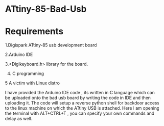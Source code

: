 # ATtiny-85-Bad-Usb

# Requirements 

1.Digispark ATtiny-85 usb development board

2.Arduino IDE

3.<Digikeyboard.h> library for the board.

4. C programming

5 A victim with LInux distro

I have provided the Arduino IDE code , its written in C language which can be uploaded onto the bad usb board by writing the code in IDE and then uploading it. The code will setup a reverse python shell for backdoor access to the linux machine on which the ATtiny USB is attached. Here I am opening the terminal with ALT+CTRL+T , you can specify your own commands and delay as well.



